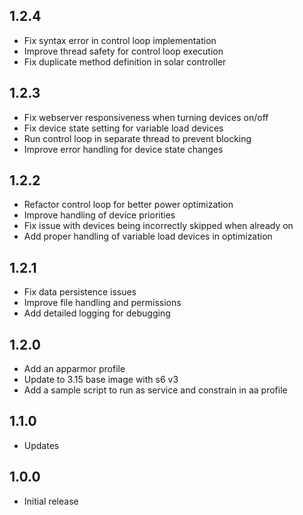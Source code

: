 <!-- https://developers.home-assistant.io/docs/add-ons/presentation#keeping-a-changelog -->

## 1.2.4

- Fix syntax error in control loop implementation
- Improve thread safety for control loop execution
- Fix duplicate method definition in solar controller

## 1.2.3

- Fix webserver responsiveness when turning devices on/off
- Fix device state setting for variable load devices
- Run control loop in separate thread to prevent blocking
- Improve error handling for device state changes

## 1.2.2

- Refactor control loop for better power optimization
- Improve handling of device priorities
- Fix issue with devices being incorrectly skipped when already on
- Add proper handling of variable load devices in optimization

## 1.2.1

- Fix data persistence issues
- Improve file handling and permissions
- Add detailed logging for debugging

## 1.2.0

- Add an apparmor profile
- Update to 3.15 base image with s6 v3
- Add a sample script to run as service and constrain in aa profile

## 1.1.0

- Updates

## 1.0.0

- Initial release
